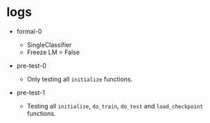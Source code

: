 # logs

- formal-0
    - SingleClassifier
    - Freeze LM = False

- pre-test-0
    - Only testing all `initialize` functions.

- pre-test-1
    - Testing all `initialize`, `do_train`, `do_test` and `load_checkpoint` functions.

